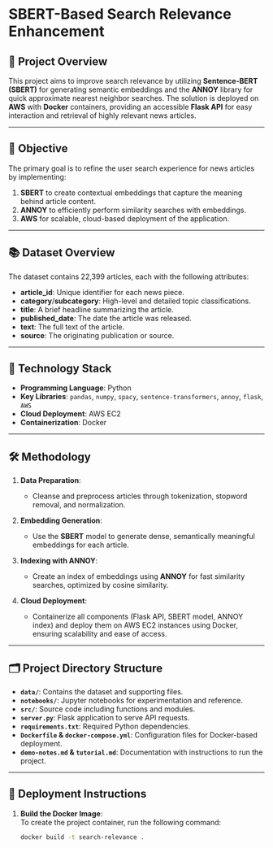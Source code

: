 # SBERT-Based Search Relevance Enhancement

## 🌟 Project Overview  
This project aims to improve search relevance by utilizing **Sentence-BERT (SBERT)** for generating semantic embeddings and the **ANNOY** library for quick approximate nearest neighbor searches. The solution is deployed on **AWS** with **Docker** containers, providing an accessible **Flask API** for easy interaction and retrieval of highly relevant news articles.

---

## 🎯 Objective  
The primary goal is to refine the user search experience for news articles by implementing:  
1. **SBERT** to create contextual embeddings that capture the meaning behind article content.  
2. **ANNOY** to efficiently perform similarity searches with embeddings.  
3. **AWS** for scalable, cloud-based deployment of the application.

---

## 📚 Dataset Overview  
The dataset contains 22,399 articles, each with the following attributes:  
- **article_id**: Unique identifier for each news piece.  
- **category**/**subcategory**: High-level and detailed topic classifications.  
- **title**: A brief headline summarizing the article.  
- **published_date**: The date the article was released.  
- **text**: The full text of the article.  
- **source**: The originating publication or source.

---

## 🧰 Technology Stack  
- **Programming Language**: Python  
- **Key Libraries**: `pandas`, `numpy`, `spacy`, `sentence-transformers`, `annoy`, `flask`, `AWS`  
- **Cloud Deployment**: AWS EC2  
- **Containerization**: Docker  

---

## 🛠️ Methodology  
1. **Data Preparation**:  
   - Cleanse and preprocess articles through tokenization, stopword removal, and normalization.

2. **Embedding Generation**:  
   - Use the **SBERT** model to generate dense, semantically meaningful embeddings for each article.

3. **Indexing with ANNOY**:  
   - Create an index of embeddings using **ANNOY** for fast similarity searches, optimized by cosine similarity.

4. **Cloud Deployment**:  
   - Containerize all components (Flask API, SBERT model, ANNOY index) and deploy them on AWS EC2 instances using Docker, ensuring scalability and ease of access.

---

## 🗂️ Project Directory Structure  
- **`data/`**: Contains the dataset and supporting files.  
- **`notebooks/`**: Jupyter notebooks for experimentation and reference.  
- **`src/`**: Source code including functions and modules.  
- **`server.py`**: Flask application to serve API requests.  
- **`requirements.txt`**: Required Python dependencies.  
- **`Dockerfile` & `docker-compose.yml`**: Configuration files for Docker-based deployment.  
- **`demo-notes.md` & `tutorial.md`**: Documentation with instructions to run the project.

---

## 🚢 Deployment Instructions  
1. **Build the Docker Image**:  
   To create the project container, run the following command:  
   ```bash
   docker build -t search-relevance .  
